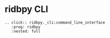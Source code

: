 # ridbpy CLI

```{eval-rst}
.. click:: ridbpy._cli:command_line_interface
   :prog: ridbpy
   :nested: full
```
